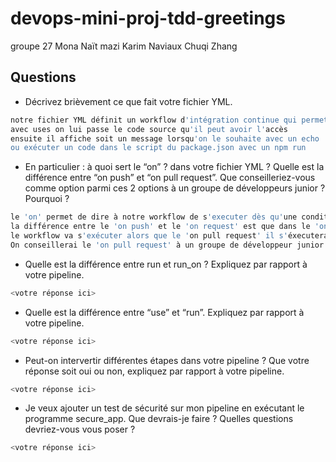 # devops-mini-proj-tdd-greetings

groupe 27
Mona Naït mazi
Karim Naviaux
Chuqi Zhang


## Questions

- Décrivez brièvement ce que fait votre fichier YML.  
```bash
notre fichier YML définit un workflow d'intégration continue qui permet de déclencher automatiquement lors de l'ouverture ou de la modification d'un pull request et d'installer les dépendances de notre projet.
avec uses on lui passe le code source qu'il peut avoir l'accès
ensuite il affiche soit un message lorsqu'on le souhaite avec un echo
ou exécuter un code dans le script du package.json avec un npm run

```
- En particulier : à quoi sert le “on” ? dans votre fichier YML ?  Quelle est la différence entre “on push” et “on pull request”. Que conseilleriez-vous comme option parmi ces 2 options à un groupe de développeurs junior ? Pourquoi ? 
```bash
le 'on' permet de dire à notre workflow de s'executer dès qu'une condition dans le 'on' est remplie
la différence entre le 'on push' et le 'on request' est que dans le 'on push', meme si on travaille dans une branche autre que le main, 
le workflow va s'exécuter alors que le 'on pull request' il s'éxecutera que si on essaye de merge avec une autre branche.
On conseillerai le 'on pull request' à un groupe de développeur junior car cela leur permettra de garder une sécurité (par exemple un merge du code sans le vouloir) tout en travaillant efficacement avec notamment des testes automatisés et du ciblage des erreurs.
```
- Quelle est la différence entre run et run_on ?  Expliquez par rapport à votre pipeline.  
```bash
<votre réponse ici>
```
- Quelle est la différence entre “use” et “run”. Expliquez par rapport à votre pipeline. 
```bash
<votre réponse ici>
```
- Peut-on intervertir différentes étapes dans votre pipeline ? Que votre réponse soit oui ou non, expliquez par rapport à votre pipeline. 
```bash
<votre réponse ici>
```
- Je veux ajouter un test de sécurité sur mon pipeline en exécutant le programme secure_app. Que devrais-je faire ?  Quelles questions devriez-vous vous poser ? 
```bash
<votre réponse ici>
```